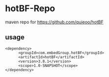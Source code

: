 # hotBF-Repo
maven repo for https://github.com/quieoo/hotBF

## usage
```
<dependency>
      <groupId>com.embedGroup.hotBF</groupId>
      <artifactId>hotBF</artifactId>
      <version>3.8.1</version>
      <scope>1.0-SNAPSHOT</scope>
</dependency>
```
